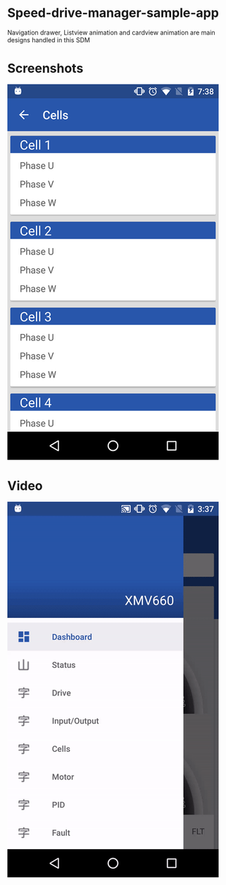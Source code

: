 # Speed-drive-manager-sample-app
Navigation drawer, Listview animation and cardview animation are main designs handled in this SDM

Screenshots
===========

![ScreenShot](https://github.com/trbala0205/Speed-drive-manager-sample-app/blob/master/screenshots/listview-with-cardview.png?raw=true)

Video
=====

![Video](https://github.com/trbala0205/Speed-drive-manager-sample-app/blob/master/demo%20video/SpeedDriveMngt.gif?raw=true)
